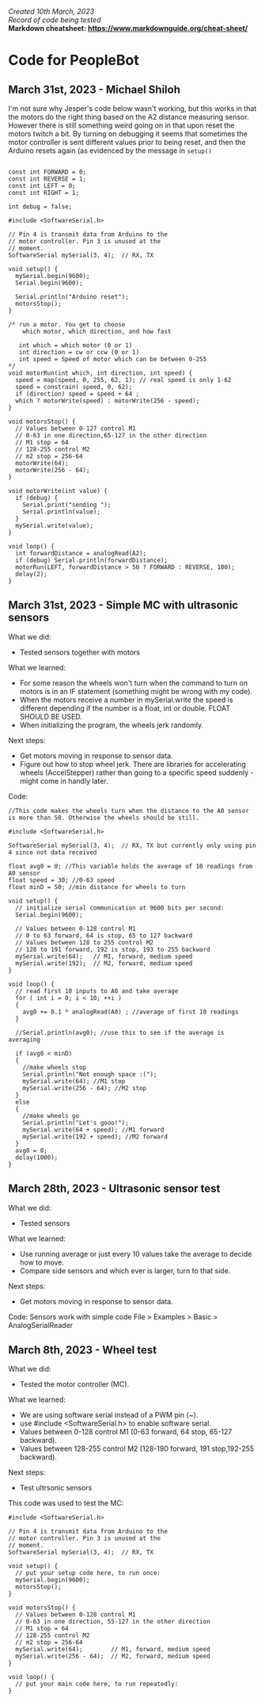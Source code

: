 *Created 10th March, 2023*  
*Record of code being tested*  
**Markdown cheatsheet: https://www.markdownguide.org/cheat-sheet/**

# Code for PeopleBot

## March 31st, 2023 - Michael Shiloh
I'm not sure why Jesper's code below wasn't working, but this works in that the motors do the right thing based on the A2 distance measuring sensor. However there is still something weird going on in that upon reset the motors twitch a bit. By turning on debugging it seems that sometimes the motor 
controller is sent different values prior to being reset, and then the Arduino resets again (as evidenced by the message in `setup() `

````

const int FORWARD = 0;
const int REVERSE = 1;
const int LEFT = 0;
const int RIGHT = 1;

int debug = false;

#include <SoftwareSerial.h>

// Pin 4 is transmit data from Arduino to the
// motor controller. Pin 3 is unused at the
// moment.
SoftwareSerial mySerial(3, 4);  // RX, TX

void setup() {
  mySerial.begin(9600);
  Serial.begin(9600);

  Serial.println("Arduino reset");
  motorsStop();
}

/* run a motor. You get to choose
    which motor, which direction, and how fast

   int which = which motor (0 or 1)
   int direction = cw or ccw (0 or 1)
   int speed = Speed of motor which can be between 0-255
*/
void motorRun(int which, int direction, int speed) {
  speed = map(speed, 0, 255, 62, 1); // real speed is only 1-62
  speed = constrain( speed, 0, 62);
  if (direction) speed = speed + 64 ;
  which ? motorWrite(speed) : motorWrite(256 - speed);
}

void motorsStop() {
  // Values between 0-127 control M1
  // 0-63 in one direction,65-127 in the other direction
  // M1 stop = 64
  // 128-255 control M2
  // m2 stop = 256-64
  motorWrite(64);
  motorWrite(256 - 64);
}

void motorWrite(int value) {
  if (debug) {
    Serial.print("sending ");
    Serial.println(value);
  }
  mySerial.write(value);
}

void loop() {
  int forwardDistance = analogRead(A2);
  if (debug) Serial.println(forwardDistance);
  motorRun(LEFT, forwardDistance > 50 ? FORWARD : REVERSE, 100);
  delay(2);
}
````

## March 31st, 2023 - Simple MC with ultrasonic sensors
What we did:  
- Tested sensors together with motors

What we learned:  
- For some reason the wheels won't turn when the command to turn on motors is in an IF statement (something might be wrong with my code).
- When the motors receive a number in mySerial.write the speed is different depending if the number is a float, int or double. FLOAT SHOULD BE USED.
- When initializing the program, the wheels jerk randomly.

Next steps:
- Get motors moving in response to sensor data.
- Figure out how to stop wheel jerk. There are libraries for accelerating wheels (AccelStepper) rather than going to a specific speed suddenly - might come in handly later.

Code:
````
//This code makes the wheels turn when the distance to the A0 sensor is more than 50. Otherwise the wheels should be still.

#include <SoftwareSerial.h>

SoftwareSerial mySerial(3, 4);  // RX, TX but currently only using pin 4 since not data received

float avg0 = 0; //This variable holds the average of 10 readings from A0 sensor
float speed = 30; //0-63 speed 
float minD = 50; //min distance for wheels to turn

void setup() {
  // initialize serial communication at 9600 bits per second:
  Serial.begin(9600);

  // Values between 0-128 control M1
  // 0 to 63 forward, 64 is stop, 65 to 127 backward
  // Values between 128 to 255 control M2 
  // 128 to 191 forward, 192 is stop, 193 to 255 backward
  mySerial.write(64);   // M1, forward, medium speed
  mySerial.write(192);  // M2, forward, medium speed
}

void loop() {
  // read first 10 inputs to A0 and take average
  for ( int i = 0; i < 10; ++i ) 
  { 
    avg0 += 0.1 * analogRead(A0) ; //average of first 10 readings
  }
  
  //Serial.println(avg0); //use this to see if the average is averaging

  if (avg0 < minD) 
  {
    //make wheels stop
    Serial.println("Not enough space :(");
    mySerial.write(64); //M1 stop
    mySerial.write(256 - 64); //M2 stop
  }
  else 
  { 
    //make wheels go
    Serial.println("Let's gooo!");
    mySerial.write(64 + speed); //M1 forward
    mySerial.write(192 + speed); //M2 forward
  }
  avg0 = 0;
  delay(1000);
}

````


## March 28th, 2023 - Ultrasonic sensor test
What we did:  
- Tested sensors

What we learned:  
- Use running average or just every 10 values take the average to decide how to move.
- Compare side sensors and which ever is larger, turn to that side.

Next steps:
- Get motors moving in response to sensor data.

Code:
Sensors work with simple code File > Examples > Basic > AnalogSerialReader

## March 8th, 2023  - Wheel test  
What we did:  
- Tested the motor controller (MC).

What we learned:  
- We are using software serial instead of a PWM pin (~).  
- use #include <SoftwareSerial.h> to enable software serial.  
- Values between 0-128 control M1 (0-63 forward, 64 stop, 65-127 backward).  
- Values between 128-255 control M2 (128-190 forward, 191 stop,192-255 backward).  

Next steps:
- Test ultrsonic sensors  

This code was used to test the MC:  
````
#include <SoftwareSerial.h>

// Pin 4 is transmit data from Arduino to the
// motor controller. Pin 3 is unused at the
// moment.
SoftwareSerial mySerial(3, 4);  // RX, TX

void setup() {
  // put your setup code here, to run once:
  mySerial.begin(9600);
  motorsStop();
}

void motorsStop() {
  // Values between 0-128 control M1
  // 0-63 in one direction, 55-127 in the other direction
  // M1 stop = 64
  // 128-255 control M2
  // m2 stop = 256-64
  mySerial.write(64);        // M1, forward, medium speed
  mySerial.write(256 - 64);  // M2, forward, medium speed
}

void loop() {
  // put your main code here, to run repeatedly:
}   
````

